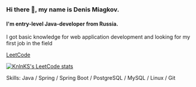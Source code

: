 ### Hi there 👋, my name is Denis Miagkov.
#### I'm entry-level Java-developer from Russia.

I got basic knowledge for web application development and  looking for my first job in the field

[LeetCode](https://leetcode.com/ryeman84/)

[![KnlnKS's LeetCode stats](https://leetcode-stats-six.vercel.app/?username=ryeman84&theme=dark)](https://github.com/KnlnKS/leetcode-stats)

Skills: Java / Spring / Spring Boot / PostgreSQL / MySQL / Linux / Git







<!---
denismiagkov/denismiagkov is a ✨ special ✨ repository because its `README.md` (this file) appears on your GitHub profile.
You can click the Preview link to take a look at your changes.
--->
